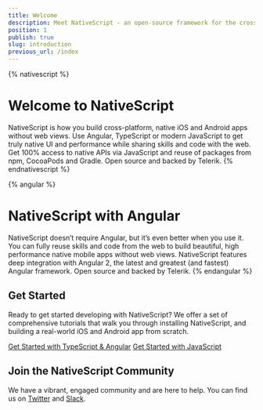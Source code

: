 ```yaml
---
title: Welcome
description: Meet NativeScript - an open-source framework for the cross-platform development of truly native apps.
position: 1
publish: true
slug: introduction
previous_url: /index
---
```


{% nativescript %}
# Welcome to NativeScript

NativeScript is how you build cross-platform, native iOS and Android apps without web views. Use Angular, TypeScript or modern JavaScript to get truly native UI and performance while sharing skills and code with the web. Get 100% access to native APIs via JavaScript and reuse of packages from npm, CocoaPods and Gradle. Open source and backed by Telerik.
{% endnativescript %}

{% angular %}
# NativeScript with Angular

NativeScript doesn’t require Angular, but it’s even better when you use it. You can fully reuse skills and code from the web to build beautiful, high performance native mobile apps without web views. NativeScript features deep integration with Angular 2, the latest and greatest (and fastest) Angular framework. Open source and backed by Telerik.
{% endangular %}

## Get Started

Ready to get started developing with NativeScript? We offer a set of comprehensive tutorials that walk you through installing NativeScript, and building a real-world iOS and Android app from scratch.

<div id="start-button-container">
  <a href="http://docs.nativescript.org/angular/tutorial/ng-chapter-0" class="Btn" id="ng-start-button">Get Started with TypeScript & Angular</a>
  <a href="http://docs.nativescript.org/tutorial/chapter-0" class="Btn" id="js-start-button">Get Started with JavaScript</a>
</div>

<script>
  // Quick script to randomize the tutorial button order
  var container = document.getElementById("start-button-container");
  var ngButton = document.getElementById("ng-start-button");
  var jsButton = document.getElementById("js-start-button");

  if (Math.floor(Math.random() * 2) == 0) {
    container.insertBefore(jsButton, ngButton);
    ngButton.style.marginTop = "1em";
    ngButton.style.marginButton = "1em";
  } else {
    jsButton.style.marginTop = "1em";
    jsButton.style.marginButton = "1em";
  }
</script>

## Join the NativeScript Community

We have a vibrant, engaged community and are here to help. You can find us on [Twitter](https://twitter.com/nativescript) and [Slack](http://developer.telerik.com/wp-login.php?action=slack-invitation).
